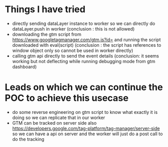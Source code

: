 

# Things I have tried

- directly sending dataLayer instance to worker so we can directly do dataLayer.push in worker (conclusion : this is not allowed)
- downloading the gtm script from https://www.googletagmanager.com/gtm.js?id= and running the script downloaded with eval(script) (conclusion : the script has references to window object only so cannot be used in worker directly) 
- calling gtm api directly to send the event details (conclusion: it seems working but not deflecting while running debugging mode from gtm dashboard)


# Leads on which we can continue the POC to achieve this usecase

- do some reverse engineering on gtm script to know what exactly it is doing so we can replicate that in our worker
- GTM can be tracked on server side also https://developers.google.com/tag-platform/tag-manager/server-side so we can have a api on server and the worker will just do a post call to do the tracking

